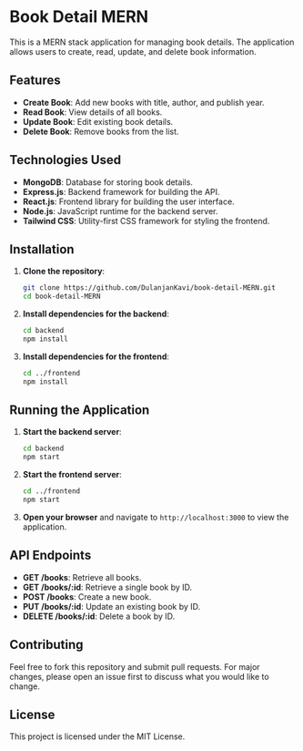 # Book Detail MERN

This is a MERN stack application for managing book details. The application allows users to create, read, update, and delete book information.

## Features

- **Create Book**: Add new books with title, author, and publish year.
- **Read Book**: View details of all books.
- **Update Book**: Edit existing book details.
- **Delete Book**: Remove books from the list.

## Technologies Used

- **MongoDB**: Database for storing book details.
- **Express.js**: Backend framework for building the API.
- **React.js**: Frontend library for building the user interface.
- **Node.js**: JavaScript runtime for the backend server.
- **Tailwind CSS**: Utility-first CSS framework for styling the frontend.

## Installation

1. **Clone the repository**:
    ```bash
    git clone https://github.com/DulanjanKavi/book-detail-MERN.git
    cd book-detail-MERN
    ```

2. **Install dependencies for the backend**:
    ```bash
    cd backend
    npm install
    ```

3. **Install dependencies for the frontend**:
    ```bash
    cd ../frontend
    npm install
    ```

## Running the Application

1. **Start the backend server**:
    ```bash
    cd backend
    npm start
    ```

2. **Start the frontend server**:
    ```bash
    cd ../frontend
    npm start
    ```

3. **Open your browser** and navigate to `http://localhost:3000` to view the application.

## API Endpoints

- **GET /books**: Retrieve all books.
- **GET /books/:id**: Retrieve a single book by ID.
- **POST /books**: Create a new book.
- **PUT /books/:id**: Update an existing book by ID.
- **DELETE /books/:id**: Delete a book by ID.

## Contributing

Feel free to fork this repository and submit pull requests. For major changes, please open an issue first to discuss what you would like to change.

## License

This project is licensed under the MIT License.
